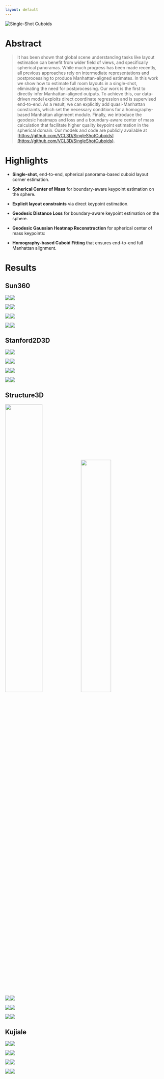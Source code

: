 ```yaml
---
layout: default
---
```


![Single-Shot Cuboids](./assets/images/graphical_abstract.png "Single-Shot Cuboids")

# Abstract

> It has been shown that global scene understanding tasks like layout estimation can benefit from wider field of views, and specifically spherical panoramas. While much progress has been made recently, all previous approaches rely on intermediate representations and postprocessing to produce Manhattan-aligned estimates. In this work we show how to estimate full room layouts in a single-shot, eliminating the need for postprocessing. Our work is the first to directly infer Manhattan-aligned outputs. To achieve this, our data-driven model exploits direct coordinate regression and is supervised end-to-end. As a result, we can explicitly add quasi-Manhattan constraints, which set the necessary conditions for a homography-based Manhattan alignment module. Finally, we introduce the geodesic heatmaps and loss and a boundary-aware center of mass calculation that facilitate higher quality keypoint estimation in the spherical domain.
Our models and code are publicly available at [https://github.com/VCL3D/SingleShotCuboids](https://github.com/VCL3D/SingleShotCuboids).

# Highlights

- **Single-shot**, end-to-end, spherical panorama-based cuboid layout corner estimation.

- **Spherical Center of Mass** for boundary-aware keypoint estimation on the sphere.

- **Explicit layout constraints** via direct keypoint estimation.

- **Geodesic Distance Loss** for boundary-aware keypoint estimation on the sphere.

-  **Geodesic Gaussian Heatmap Reconstruction** for spherical center of mass keypoints:

- **Homography-based Cuboid Fitting** that ensures end-to-end full Manhattan alignment.

# Results

## Sun360

<img  src="./assets/images/sun3601.jpg"><img  src="./assets/images/sun3601.gif">

<img  src="../assets/images/sun3602.jpg"><img  src="../assets/images/sun3602.gif">

<img  src="assets/images/sun3603.jpg"><img  src="assets/images/sun3603.gif">

<img  src="../../assets/images/sun3604.jpg"><img  src="../../assets/images/sun3604.gif">

## Stanford2D3D

<img  src="./assets/images/s2d3d1.jpg"><img  src="./assets/images/s2d3d1.gif">

<img  src="./assets/images/s2d3d2.jpg"><img  src="./assets/images/s2d3d2.gif">

<img  src="./assets/images/s2d3d3.jpg"><img  src="./assets/images/s2d3d3.gif">

<img  src="./assets/images/s2d3d4.jpg"><img  src="./assets/images/s2d3d4.gif">

## Structure3D

<img src="./assets/images/s3d1.jpg" width=49%/><img  src="./assets/images/s3d1.gif" width=44%/>

<img  src="./assets/images/s3d2.jpg"/><img  src="./assets/images/s3d2.gif"/>

<img  src="./assets/images/s3d3.jpg"/><img  src="./assets/images/s3d3.gif"/>

<img  src="./assets/images/s3d4.jpg"/><img  src="./assets/images/s3d4.gif"/>

## Kujiale

<img  src="./assets/images/kuj1.jpg"/><img  src="./assets/images/kuj1.gif"/>

<img  src="./assets/images/kuj2.jpg"/><img  src="./assets/images/kuj2.gif"/>

<img  src="./assets/images/kuj3.jpg"/><img  src="./assets/images/kuj3.gif"/>

<img  src="./assets/images/kuj4.jpg"/><img  src="./assets/images/kuj4.gif"/>
